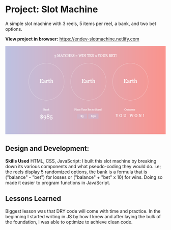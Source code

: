 # Project: Slot Machine
A simple slot machine with 3 reels, 5 items per reel, a bank, and two bet options.

**View project in browser:** https://endev-slotmachine.netlify.com

![alt tag](slot.png)

## Design and Development:
**Skills Used** HTML, CSS, JavaScript:
I built this slot machine by breaking down its various components and what pseudo-coding they would do. i.e; the reels display 5 randomized options, the bank is a formula that is ("balance" - "bet") for losses or ("balance" + "bet" x 10) for wins. Doing so made it easier to program functions in JavaScript.

## Lessons Learned
Biggest lesson was that DRY code will come with time and practice. In the beginning I started writing in JS by how I knew and after laying the bulk of the foundation, I was able to optimize to achieve clean code. 
